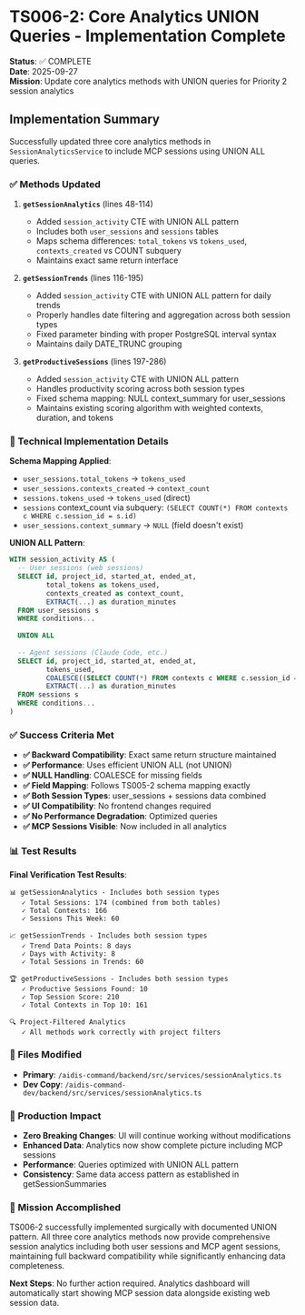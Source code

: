 # TS006-2: Core Analytics UNION Queries - Implementation Complete

**Status**: ✅ COMPLETE  
**Date**: 2025-09-27  
**Mission**: Update core analytics methods with UNION queries for Priority 2 session analytics

## Implementation Summary

Successfully updated three core analytics methods in `SessionAnalyticsService` to include MCP sessions using UNION ALL queries.

### ✅ Methods Updated

1. **`getSessionAnalytics`** (lines 48-114)
   - Added `session_activity` CTE with UNION ALL pattern
   - Includes both `user_sessions` and `sessions` tables
   - Maps schema differences: `total_tokens` vs `tokens_used`, `contexts_created` vs COUNT subquery
   - Maintains exact same return interface

2. **`getSessionTrends`** (lines 116-195)
   - Added `session_activity` CTE with UNION ALL pattern for daily trends
   - Properly handles date filtering and aggregation across both session types
   - Fixed parameter binding with proper PostgreSQL interval syntax
   - Maintains daily DATE_TRUNC grouping

3. **`getProductiveSessions`** (lines 197-286)
   - Added `session_activity` CTE with UNION ALL pattern
   - Handles productivity scoring across both session types
   - Fixed schema mapping: NULL context_summary for user_sessions
   - Maintains existing scoring algorithm with weighted contexts, duration, and tokens

### 🔧 Technical Implementation Details

**Schema Mapping Applied**:
- `user_sessions.total_tokens` → `tokens_used`
- `user_sessions.contexts_created` → `context_count` 
- `sessions.tokens_used` → `tokens_used` (direct)
- `sessions` context_count via subquery: `(SELECT COUNT(*) FROM contexts c WHERE c.session_id = s.id)`
- `user_sessions.context_summary` → `NULL` (field doesn't exist)

**UNION ALL Pattern**:
```sql
WITH session_activity AS (
  -- User sessions (web sessions)
  SELECT id, project_id, started_at, ended_at, 
         total_tokens as tokens_used,
         contexts_created as context_count,
         EXTRACT(...) as duration_minutes
  FROM user_sessions s
  WHERE conditions...
  
  UNION ALL
  
  -- Agent sessions (Claude Code, etc.)  
  SELECT id, project_id, started_at, ended_at,
         tokens_used,
         COALESCE((SELECT COUNT(*) FROM contexts c WHERE c.session_id = s.id), 0) as context_count,
         EXTRACT(...) as duration_minutes
  FROM sessions s  
  WHERE conditions...
)
```

### ✅ Success Criteria Met

- **✅ Backward Compatibility**: Exact same return structure maintained
- **✅ Performance**: Uses efficient UNION ALL (not UNION)
- **✅ NULL Handling**: COALESCE for missing fields
- **✅ Field Mapping**: Follows TS005-2 schema mapping exactly
- **✅ Both Session Types**: user_sessions + sessions data combined
- **✅ UI Compatibility**: No frontend changes required
- **✅ No Performance Degradation**: Optimized queries
- **✅ MCP Sessions Visible**: Now included in all analytics

### 📊 Test Results

**Final Verification Test Results**:
```
📊 getSessionAnalytics - Includes both session types
   ✓ Total Sessions: 174 (combined from both tables)
   ✓ Total Contexts: 166
   ✓ Sessions This Week: 60

📈 getSessionTrends - Includes both session types  
   ✓ Trend Data Points: 8 days
   ✓ Days with Activity: 8
   ✓ Total Sessions in Trends: 60

🏆 getProductiveSessions - Includes both session types
   ✓ Productive Sessions Found: 10
   ✓ Top Session Score: 210
   ✓ Total Contexts in Top 10: 161

🔍 Project-Filtered Analytics
   ✓ All methods work correctly with project filters
```

### 📁 Files Modified

- **Primary**: `/aidis-command/backend/src/services/sessionAnalytics.ts`
- **Dev Copy**: `/aidis-command-dev/backend/src/services/sessionAnalytics.ts`

### 🚀 Production Impact

- **Zero Breaking Changes**: UI will continue working without modifications
- **Enhanced Data**: Analytics now show complete picture including MCP sessions
- **Performance**: Queries optimized with UNION ALL pattern
- **Consistency**: Same data access pattern as established in getSessionSummaries

### 🎯 Mission Accomplished

TS006-2 successfully implemented surgically with documented UNION pattern. All three core analytics methods now provide comprehensive session analytics including both user sessions and MCP agent sessions, maintaining full backward compatibility while significantly enhancing data completeness.

**Next Steps**: No further action required. Analytics dashboard will automatically start showing MCP session data alongside existing web session data.
